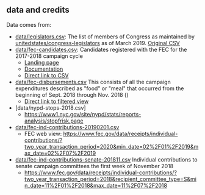 

## data and credits

Data comes from:

- [data/legislators.csv](data/current-legislators.csv): The list of members of Congress as maintained by [unitedstates/congress-legislators](https://github.com/unitedstates/congress-legislators) as of March 2019. [Original CSV](https://theunitedstates.io/congress-legislators/legislators-current.csv)
- [data/fec-candidates.csv](data/fec-candidates.csv): Candidates registered with the FEC for the 2017-2018 campaign cycle
    - [Landing page](https://www.fec.gov/data/browse-data/?tab=candidates)
    - [Documentation](https://www.fec.gov/campaign-finance-data/candidate-summary-file-description/)
    - [Direct link to CSV](https://www.fec.gov/files/bulk-downloads/2018/candidate_summary_2018.csv)
- [data/fec-disbursements.csv]() This consists of all the campaign expenditures described as "food" or "meal" that occurred from the beginning of Sept. 2018 through Nov. 2018 ()
    - [Direct link to filtered view](https://www.fec.gov/data/disbursements/?two_year_transaction_period=2018&data_type=processed&min_date=09%2F01%2F2018&max_date=11%2F30%2F2018&disbursement_description=meal&disbursement_description=food)
- [data/nypd-stops-2018.csv]
    - https://www1.nyc.gov/site/nypd/stats/reports-analysis/stopfrisk.page
- [data/fec-ind-contributions-20190201.csv](data/fec-ind-contributions-20190201.csv)
    - FEC web view: https://www.fec.gov/data/receipts/individual-contributions/?two_year_transaction_period=2020&min_date=02%2F01%2F2019&max_date=02%2F07%2F2019
- [data/fec-ind-contributions-senate-201811.csv](data/fec-ind-contributions-senate-201811.csv) Individual contributions to senate campaign committees the first week of November 2018
    - https://www.fec.gov/data/receipts/individual-contributions/?two_year_transaction_period=2018&recipient_committee_type=S&min_date=11%2F01%2F2018&max_date=11%2F07%2F2018
